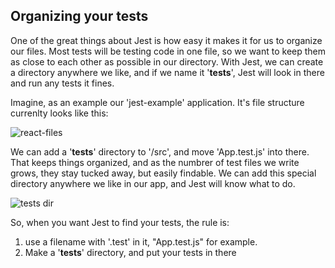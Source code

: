 ## Organizing your tests

One of the great things about Jest is how easy it makes it for us to organize our files. Most tests will be testing code in one file, so we want to keep them as close to each other as possible in our directory.  With Jest, we can create a directory anywhere we like, and if we name it '__tests__', Jest will look in there and run any tests it fines.

Imagine, as an example our 'jest-example' application.  It's file structure currenlty looks like this:

![react-files](https://s3.amazonaws.com/learn-site/curriculum/testing-react/react-directory.png)

We can add a '__tests__' directory to '/src', and move 'App.test.js' into there.  That keeps things organized, and as the numbrer of test files we write grows, they stay tucked away, but easily findable.  We can add this special directory anywhere we like in our app, and Jest will know what to do.

![tests dir](https://s3.amazonaws.com/learn-site/curriculum/testing-react/tests-dir.png)

So, when you want Jest to find your tests, the rule is:

1) use a filename with '.test' in it, "App.test.js" for example.
2) Make a '__tests__' directory, and put your tests in there

